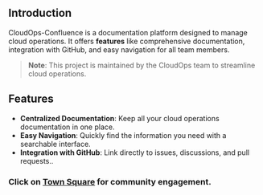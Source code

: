 ## Introduction

CloudOps-Confluence is a documentation platform designed to manage cloud operations. It offers **features** like comprehensive documentation, integration with GitHub, and easy navigation for all team members.

> **Note**: This project is maintained by the CloudOps team to streamline cloud operations.

## Features

- **Centralized Documentation**: Keep all your cloud operations documentation in one place.
- **Easy Navigation**: Quickly find the information you need with a searchable interface.
- **Integration with GitHub**: Link directly to issues, discussions, and pull requests..

### Click on [Town Square](https://github.com/vchinnap/CloudOps-Confluence/discussions) for community engagement.
